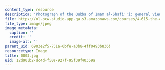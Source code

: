 ```yaml
---
content_type: resource
description: 'Photograph of the Qubba of Imam al-Shafi''i: general view.'
file: https://ol-ocw-studio-app-qa.s3.amazonaws.com/courses/4-615-the-architecture-of-cairo-spring-2002/12d901b2dc4df508927f95f39f40359a_0008.jpg
file_type: image/jpeg
image_metadata:
  caption: ''
  credit: ''
  image-alt: ''
parent_uid: 6903e2f5-731a-0bfe-a3b8-4ff0493b836b
resourcetype: Image
title: 0008.jpg
uid: 12d901b2-dc4d-f508-927f-95f39f40359a
---
```

